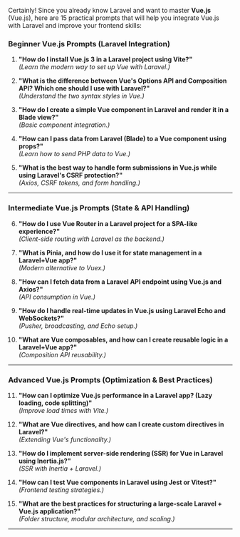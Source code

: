 Certainly! Since you already know Laravel and want to master **Vue.js** (Vue.js), here are 15 practical prompts that will help you integrate Vue.js with Laravel and improve your frontend skills:

### **Beginner Vue.js Prompts (Laravel Integration)**
1. **"How do I install Vue.js 3 in a Laravel project using Vite?"**  
   *(Learn the modern way to set up Vue with Laravel.)*  

2. **"What is the difference between Vue's Options API and Composition API? Which one should I use with Laravel?"**  
   *(Understand the two syntax styles in Vue.)*  

3. **"How do I create a simple Vue component in Laravel and render it in a Blade view?"**  
   *(Basic component integration.)*  

4. **"How can I pass data from Laravel (Blade) to a Vue component using props?"**  
   *(Learn how to send PHP data to Vue.)*  

5. **"What is the best way to handle form submissions in Vue.js while using Laravel's CSRF protection?"**  
   *(Axios, CSRF tokens, and form handling.)*  

---

### **Intermediate Vue.js Prompts (State & API Handling)**
6. **"How do I use Vue Router in a Laravel project for a SPA-like experience?"**  
   *(Client-side routing with Laravel as the backend.)*  

7. **"What is Pinia, and how do I use it for state management in a Laravel+Vue app?"**  
   *(Modern alternative to Vuex.)*  

8. **"How can I fetch data from a Laravel API endpoint using Vue.js and Axios?"**  
   *(API consumption in Vue.)*  

9. **"How do I handle real-time updates in Vue.js using Laravel Echo and WebSockets?"**  
   *(Pusher, broadcasting, and Echo setup.)*  

10. **"What are Vue composables, and how can I create reusable logic in a Laravel+Vue app?"**  
   *(Composition API reusability.)*  

---

### **Advanced Vue.js Prompts (Optimization & Best Practices)**
11. **"How can I optimize Vue.js performance in a Laravel app? (Lazy loading, code splitting)"**  
   *(Improve load times with Vite.)*  

12. **"What are Vue directives, and how can I create custom directives in Laravel?"**  
   *(Extending Vue's functionality.)*  

13. **"How do I implement server-side rendering (SSR) for Vue in Laravel using Inertia.js?"**  
   *(SSR with Inertia + Laravel.)*  

14. **"How can I test Vue components in Laravel using Jest or Vitest?"**  
   *(Frontend testing strategies.)*  

15. **"What are the best practices for structuring a large-scale Laravel + Vue.js application?"**  
   *(Folder structure, modular architecture, and scaling.)*  

---
